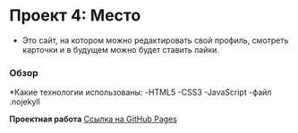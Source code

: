 # Проект 4: Место
* Это сайт, на котором можно редактировать свой профиль, смотреть карточки и в будущем можно будет ставить лайки.

### Обзор
*Какие технологии использованы:
-HTML5
-CSS3
-JavaScript
-файл .nojekyll

**Проектная работа**
[Ссылка на GitHub Pages](https://alsumukhamedova.github.io/mesto/)
